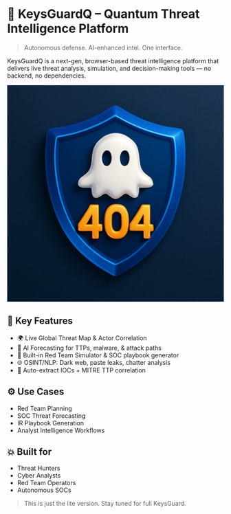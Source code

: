 # 🔐 KeysGuardQ – Quantum Threat Intelligence Platform

> Autonomous defense. AI-enhanced intel. One interface.

KeysGuardQ is a next-gen, browser-based threat intelligence platform that delivers live threat analysis, simulation, and decision-making tools — no backend, no dependencies.

![Banner](https://github.com/KeysGuard/KeysGuard/blob/main/404-shield.png)

## 🧠 Key Features
- 🌍 Live Global Threat Map & Actor Correlation
- 📡 AI Forecasting for TTPs, malware, & attack paths
- 🧰 Built-in Red Team Simulator & SOC playbook generator
- 🌐 OSINT/NLP: Dark web, paste leaks, chatter analysis
- 🔎 Auto-extract IOCs + MITRE TTP correlation

## ⚙️ Use Cases
- Red Team Planning  
- SOC Threat Forecasting  
- IR Playbook Generation  
- Analyst Intelligence Workflows

## 💥 Built for
- Threat Hunters
- Cyber Analysts
- Red Team Operators
- Autonomous SOCs

> This is just the lite version. Stay tuned for full KeysGuard.

